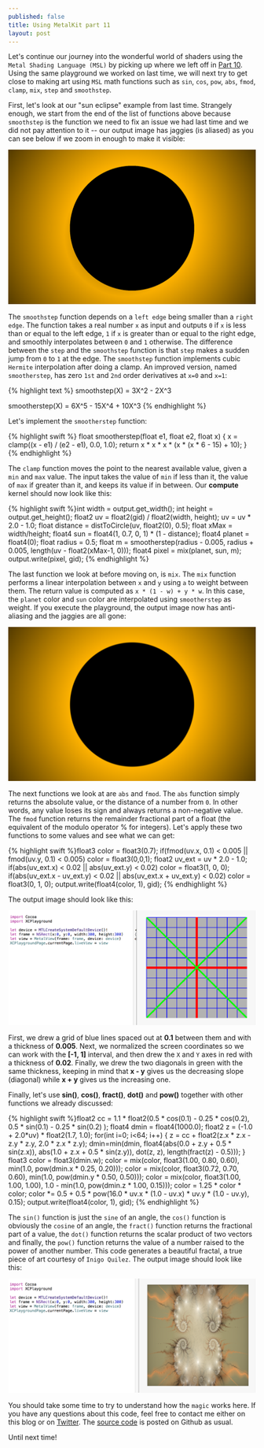```yaml
---
published: false
title: Using MetalKit part 11
layout: post
---
```

Let's continue our journey into the wonderful world of shaders using the `Metal Shading Language (MSL)` by picking up where we left off in [Part 10](http://mhorga.org/2016/05/02/using-metalkit-part-10.html). Using the same playground we worked on last time, we will next try to get close to making art using `MSL` math functions such as `sin`, `cos`, `pow`, `abs`, `fmod`, `clamp`, `mix`, `step` and `smoothstep`. 

First, let's look at our "sun eclipse" example from last time. Strangely enough, we start from the end of the list of functions above because `smoothstep` is the function we need to fix an issue we had last time and we did not pay attention to it -- our output image has jaggies (is aliased) as you can see below if we zoom in enough to make it visible:

![alt text](https://github.com/Swiftor/Metal/raw/master/images/chapter11_1.png "1")

The `smoothstep` function depends on a `left edge` being smaller than a `right edge`. The function takes a real number `x` as input and outputs `0` if `x` is less than or equal to the left edge, `1` if `x` is greater than or equal to the right edge, and smoothly interpolates between `0` and `1` otherwise. The difference between the `step` and the `smoothstep` function is that `step` makes a sudden jump from `0` to `1` at the edge. The `smoothstep` function implements cubic `Hermite` interpolation after doing a clamp. An improved version, named `smootherstep`, has zero `1st` and `2nd` order derivatives at `x=0` and `x=1`:

{% highlight text %}
smoothstep(X) = 3X^2 - 2X^3

smootherstep(X) = 6X^5 - 15X^4 + 10X^3
{% endhighlight %}

Let's implement the `smootherstep` function:

{% highlight swift %}
float smootherstep(float e1, float e2, float x)
{
    x = clamp((x - e1) / (e2 - e1), 0.0, 1.0);
    return x * x * x * (x * (x * 6 - 15) + 10);
}
{% endhighlight %}

The `clamp` function moves the point to the nearest available value, given a `min` and `max` value. The input takes the value of `min` if less than it, the value of `max` if greater than it, and keeps its value if in between. Our __compute__ kernel should now look like this:

{% highlight swift %}int width = output.get_width();
int height = output.get_height();
float2 uv = float2(gid) / float2(width, height);
uv = uv * 2.0 - 1.0;
float distance = distToCircle(uv, float2(0), 0.5);
float xMax = width/height;
float4 sun = float4(1, 0.7, 0, 1) * (1 - distance);
float4 planet = float4(0);
float radius = 0.5;
float m = smootherstep(radius - 0.005, radius + 0.005, length(uv - float2(xMax-1, 0)));
float4 pixel = mix(planet, sun, m);
output.write(pixel, gid);
{% endhighlight %}

The last function we look at before moving on, is `mix`. The `mix` function performs a linear interpolation between `x` and `y` using `a` to weight between them. The return value is computed as `x * (1 - w) + y * w`. In this case, the `planet` color and `sun` color are interpolated using `smootherstep` as weight. If you execute the playground, the output image now has anti-aliasing and the jaggies are all gone:

![alt text](https://github.com/Swiftor/Metal/raw/master/images/chapter11_2.png "2")

The next functions we look at are `abs` and `fmod`. The `abs` function simply returns the absolute value, or the distance of a number from `0`. In other words, any value loses its sign and always returns a non-negative value. The `fmod` function returns the remainder fractional part of a float (the equivalent of the modulo operator % for integers). Let's apply these two functions to some values and see what we can get:  

{% highlight swift %}float3 color = float3(0.7);
if(fmod(uv.x, 0.1) < 0.005 || fmod(uv.y, 0.1) < 0.005) color = float3(0,0,1);
float2 uv_ext = uv * 2.0 - 1.0;
if(abs(uv_ext.x) < 0.02 || abs(uv_ext.y) < 0.02) color = float3(1, 0, 0);
if(abs(uv_ext.x - uv_ext.y) < 0.02 || abs(uv_ext.x + uv_ext.y) < 0.02) color = float3(0, 1, 0);
output.write(float4(color, 1), gid);
{% endhighlight %}

The output image should look like this:

![alt text](https://github.com/Swiftor/Metal/raw/master/images/chapter11_3.png "3")

First, we drew a grid of blue lines spaced out at __0.1__ between them and with a thickness of __0.005__. Next, we normalized the screen coordinates so we can work with the __[-1, 1]__ interval, and then drew the `X` and `Y` axes in red with a thickness of __0.02__. Finally, we drew the two diagonals in green with the same thickness, keeping in mind that __x - y__ gives us the decreasing slope (diagonal) while __x + y__ gives us the increasing one. 

Finally, let's use __sin()__, __cos()__, __fract()__, __dot()__ and __pow()__ together with other functions we already discussed:

{% highlight swift %}float2 cc = 1.1 * float2(0.5 * cos(0.1) - 0.25 * cos(0.2), 0.5 * sin(0.1) - 0.25 * sin(0.2) );
float4 dmin = float4(1000.0);
float2 z = (-1.0 + 2.0*uv) * float2(1.7, 1.0);
for(int i=0; i<64; i++) {
    z = cc + float2(z.x * z.x - z.y * z.y, 2.0 * z.x * z.y);
    dmin=min(dmin, float4(abs(0.0 + z.y + 0.5 * sin(z.x)), abs(1.0 + z.x + 0.5 * sin(z.y)), dot(z, z), length(fract(z) - 0.5)));
}
float3 color = float3(dmin.w);
color = mix(color, float3(1.00, 0.80, 0.60), min(1.0, pow(dmin.x * 0.25, 0.20)));
color = mix(color, float3(0.72, 0.70, 0.60), min(1.0, pow(dmin.y * 0.50, 0.50)));
color = mix(color, float3(1.00, 1.00, 1.00), 1.0 - min(1.0, pow(dmin.z * 1.00, 0.15)));
color = 1.25 * color * color;
color *= 0.5 + 0.5 * pow(16.0 * uv.x * (1.0 - uv.x) * uv.y * (1.0 - uv.y), 0.15);
output.write(float4(color, 1), gid);
{% endhighlight %}

The `sin()` function is just the `sine` of an angle, the `cos()` function is obviously the `cosine` of an angle, the `fract()` function returns the fractional part of a value, the `dot()` function returns the scalar product of two vectors and finally, the `pow()` function returns the value of a number raised to the power of another number. This code generates a beautiful fractal, a true piece of art courtesy of `Inigo Quilez`. The output image should look like this:

![alt text](https://github.com/Swiftor/Metal/raw/master/images/chapter11_4.png "4")

You should take some time to try to understand how the `magic` works here. If you have any questions about this code, feel free to contact me either on this blog or on [Twitter](https://twitter.com/mhorga_). The [source code](https://github.com/Swiftor/Metal) is posted on Github as usual.

Until next time!